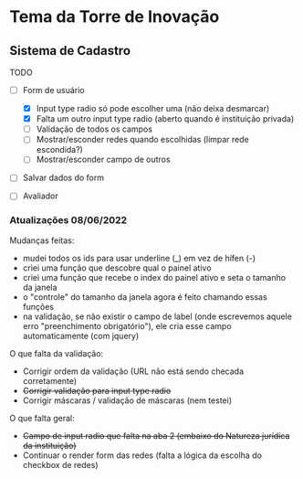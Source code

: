 # Tema da Torre de Inovação

## Sistema de Cadastro
TODO
- [ ] Form de usuário
    - [X] Input type radio só pode escolher uma (não deixa desmarcar)
    - [X] Falta um outro input type radio (aberto quando é instituição privada)
    - [ ] Validação de todos os campos
    - [ ] Mostrar/esconder redes quando escolhidas (limpar rede escondida?) 
    - [ ] Mostrar/esconder campo de outros
- [ ] Salvar dados do form
- [ ] Avaliador


### Atualizações 08/06/2022
Mudanças feitas:

- mudei todos os ids para usar underline (_) em vez de hífen (-)
- criei uma função que descobre qual o painel ativo
- criei uma função que recebe o index do painel ativo e seta o tamanho da janela
- o "controle" do tamanho da janela agora é feito chamando essas funções
- na validação, se não existir o campo de label (onde escrevemos aquele erro "preenchimento obrigatório"), ele cria esse campo automaticamente (com jquery)


O que falta da validação:

- Corrigir ordem da validação (URL não está sendo checada corretamente)
- ~~Corrigir validação para input type radio~~
- Corrigir máscaras / validação de máscaras (nem testei)

O que falta geral:
- ~~Campo de input radio que falta na aba 2 (embaixo do Natureza jurídica da instituição)~~
- Continuar o render form das redes (falta a lógica da escolha do checkbox de redes)